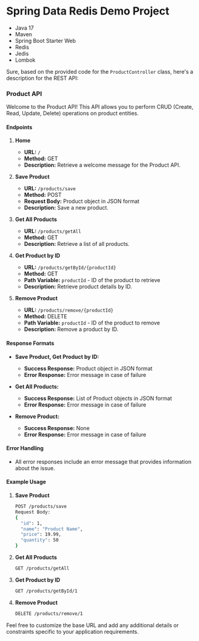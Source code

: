 # Spring Data Redis Demo Project

- Java 17
- Maven
- Spring Boot Starter Web
- Redis
- Jedis
- Lombok

Sure, based on the provided code for the `ProductController` class, here's a description for the REST API:

### Product API

Welcome to the Product API! This API allows you to perform CRUD (Create, Read, Update, Delete) operations on product entities.


#### Endpoints

1. **Home**
   - **URL:** `/`
   - **Method:** GET
   - **Description:** Retrieve a welcome message for the Product API.

2. **Save Product**
   - **URL:** `/products/save`
   - **Method:** POST
   - **Request Body:** Product object in JSON format
   - **Description:** Save a new product.

3. **Get All Products**
   - **URL:** `/products/getAll`
   - **Method:** GET
   - **Description:** Retrieve a list of all products.

4. **Get Product by ID**
   - **URL:** `/products/getById/{productId}`
   - **Method:** GET
   - **Path Variable:** `productId` - ID of the product to retrieve
   - **Description:** Retrieve product details by ID.

5. **Remove Product**
   - **URL:** `/products/remove/{productId}`
   - **Method:** DELETE
   - **Path Variable:** `productId` - ID of the product to remove
   - **Description:** Remove a product by ID.

#### Response Formats

- **Save Product, Get Product by ID:**
  - **Success Response:** Product object in JSON format
  - **Error Response:** Error message in case of failure

- **Get All Products:**
  - **Success Response:** List of Product objects in JSON format
  - **Error Response:** Error message in case of failure

- **Remove Product:**
  - **Success Response:** None
  - **Error Response:** Error message in case of failure

#### Error Handling

- All error responses include an error message that provides information about the issue.

#### Example Usage

1. **Save Product**
   ```bash
   POST /products/save
   Request Body:
   {
     "id": 1,
     "name": "Product Name",
     "price": 19.99,
     "quantity": 50
   }
   ```

2. **Get All Products**
   ```bash
   GET /products/getAll
   ```

3. **Get Product by ID**
   ```bash
   GET /products/getById/1
   ```

4. **Remove Product**
   ```bash
   DELETE /products/remove/1
   ```

Feel free to customize the base URL and add any additional details or constraints specific to your application requirements.
